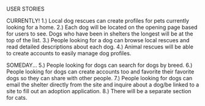 USER STORIES

CURRENTLY!
1.) Local dog rescues can create profiles for pets currently looking for a home.
2.) Each dog will be located on the opening page based for users to see. Dogs who have been in shelters the longest will be at the top of the list.
3.) People looking for a dog can browse local rescues and read detailed descriptions about each dog.
4.) Animal rescues will be able to create accounts to easily manage dog profiles.

SOMEDAY...
5.) People looking for dogs can search for dogs by breed.
6.) People looking for dogs can create accounts too and favorite their favorite dogs so they can share with other people.
7.) People looking for dogs can email the shelter directly from the site and inquire about a dog/be linked to a site to fill out an adoption application.
8.) There will be a separate section for cats.
